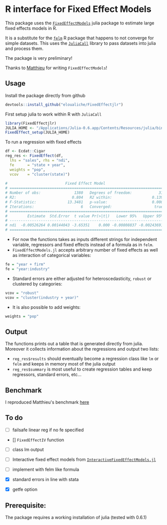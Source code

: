 
# R interface for Fixed Effect Models

This package uses the [`FixedEffectModels`](https://github.com/matthieugomez/FixedEffectModels.jl) julia package to estimate large fixed effects models in R.

It is a substitute for the [`felm`](https://cran.r-project.org/web/packages/lfe/index.html) R package that happens to not converge for simple datasets.
This uses the [`JuliaCall`](https://github.com/Non-Contradiction/JuliaCall) library to pass datasets into julia and process them.

The package is very preliminary!

Thanks to [Matthieu](https://github.com/matthieugomez) for writing `FixedEffectModels`!

## Usage

Install the package directly from github
```r
devtools::install_github("eloualiche/FixedEffectjlr")
```

First setup julia to work within R with `JuliaCall`

```r
library(FixedEffectjlr)
JULIA_HOME <- "/Applications/Julia-0.6.app/Contents/Resources/julia/bin/"
FixedEffect_setup(JULIA_HOME)
```

To run a regression with fixed effects
```r
df <- Ecdat::Cigar
reg_res <- FixedEffect(df,
  lhs = "sales", rhs = "ndi",
  fe      = "state + year",
  weights = "pop",
  vcov    = "cluster(state)")
  
#                          Fixed Effect Model
# =====================================================================
# Number of obs:               1380   Degrees of freedom:            31
# R2:                         0.804   R2 within:                  0.139
# F-Statistic:              13.3481   p-value:                    0.000
# Iterations:                     6   Converged:                   true
# =====================================================================
#         Estimate  Std.Error  t value Pr(>|t|)   Lower 95%   Upper 95%
# ---------------------------------------------------------------------
# ndi  -0.00526264 0.00144043 -3.65351    0.000 -0.00808837 -0.00243691
# =====================================================================  
```
  
+ For now the functions takes as inputs different strings for independent variable, regressors and fixed effects instead of a formula as in `felm`.
+ `FixedEffectModels.jl` accepts arbitrary number of fixed effects as well as interaction of categorical variables:

```r
fe = "year + firm"
fe = "year:industry"
```

+ Standard errors are either adjusted for heteroscedasticity, `robust` or clustered by categories:
```r
vcov = "robust"
vcov = "cluster(industry + year)"
```

+ It is also possible to add weights:
```r
weights = "pop"
```

## Output

The functions prints out a table that is generated directly from julia. Moreover it collects information about the regressions and output two lists:
  
  * `reg_res$results` should eventually become a regression class like `lm` or `felm` and keeps in memory most of the julia output
  * `reg_res$summary` is most useful to create regression tables and keep regressors, standard errors, etc...
  
  
## Benchmark

I reproduced Matthieu's benchmark [here](./benchmark/benchmark.md)


## To do

- [ ] failsafe linear reg if no fe specified
- [\] `FixedEffectIV` function
- [ ] class lm output
- [ ] Interactive fixed effect models from [`InteractiveFixedEffectModels.jl`](https://github.com/matthieugomez/InteractiveFixedEffectModels.jl)
- [ ] implement with felm like formula
- [x] standard errors in line with stata
- [x] getfe option


## Prerequisite:

The package requires a working installation of julia (tested with 0.6.1)

